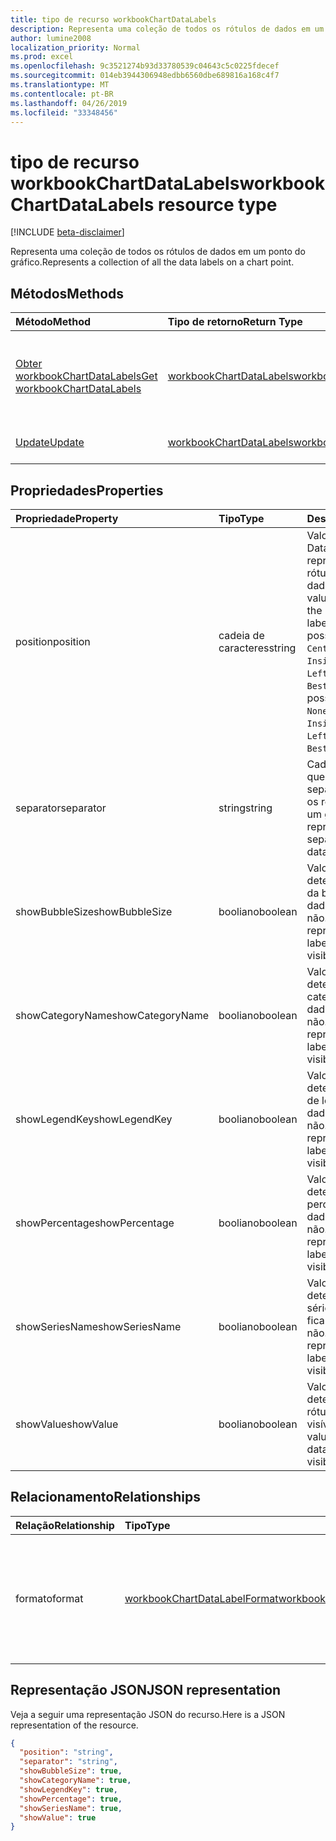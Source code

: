 ```yaml
---
title: tipo de recurso workbookChartDataLabels
description: Representa uma coleção de todos os rótulos de dados em um ponto do gráfico.
author: lumine2008
localization_priority: Normal
ms.prod: excel
ms.openlocfilehash: 9c3521274b93d33780539c04643c5c0225fdecef
ms.sourcegitcommit: 014eb3944306948edbb6560dbe689816a168c4f7
ms.translationtype: MT
ms.contentlocale: pt-BR
ms.lasthandoff: 04/26/2019
ms.locfileid: "33348456"
---
```

# <a name="workbookchartdatalabels-resource-type"></a><span data-ttu-id="fae6c-103">tipo de recurso workbookChartDataLabels</span><span class="sxs-lookup"><span data-stu-id="fae6c-103">workbookChartDataLabels resource type</span></span>

[!INCLUDE [beta-disclaimer](../../includes/beta-disclaimer.md)]

<span data-ttu-id="fae6c-104">Representa uma coleção de todos os rótulos de dados em um ponto do gráfico.</span><span class="sxs-lookup"><span data-stu-id="fae6c-104">Represents a collection of all the data labels on a chart point.</span></span>


## <a name="methods"></a><span data-ttu-id="fae6c-105">Métodos</span><span class="sxs-lookup"><span data-stu-id="fae6c-105">Methods</span></span>

| <span data-ttu-id="fae6c-106">Método</span><span class="sxs-lookup"><span data-stu-id="fae6c-106">Method</span></span>           | <span data-ttu-id="fae6c-107">Tipo de retorno</span><span class="sxs-lookup"><span data-stu-id="fae6c-107">Return Type</span></span>    |<span data-ttu-id="fae6c-108">Descrição</span><span class="sxs-lookup"><span data-stu-id="fae6c-108">Description</span></span>|
|:---------------|:--------|:----------|
|[<span data-ttu-id="fae6c-109">Obter workbookChartDataLabels</span><span class="sxs-lookup"><span data-stu-id="fae6c-109">Get workbookChartDataLabels</span></span>](../api/chartdatalabels-get.md) | [<span data-ttu-id="fae6c-110">workbookChartDataLabels</span><span class="sxs-lookup"><span data-stu-id="fae6c-110">workbookChartDataLabels</span></span>](workbookchartdatalabels.md) |<span data-ttu-id="fae6c-111">Leia as propriedades e os relacionamentos do objeto chartDataLabels.</span><span class="sxs-lookup"><span data-stu-id="fae6c-111">Read properties and relationships of chartDataLabels object.</span></span>|
|[<span data-ttu-id="fae6c-112">Update</span><span class="sxs-lookup"><span data-stu-id="fae6c-112">Update</span></span>](../api/chartdatalabels-update.md) | [<span data-ttu-id="fae6c-113">workbookChartDataLabels</span><span class="sxs-lookup"><span data-stu-id="fae6c-113">workbookChartDataLabels</span></span>](workbookchartdatalabels.md) |<span data-ttu-id="fae6c-114">Atualize o objeto ChartDataLabels.</span><span class="sxs-lookup"><span data-stu-id="fae6c-114">Update ChartDataLabels object.</span></span> |

## <a name="properties"></a><span data-ttu-id="fae6c-115">Propriedades</span><span class="sxs-lookup"><span data-stu-id="fae6c-115">Properties</span></span>
| <span data-ttu-id="fae6c-116">Propriedade</span><span class="sxs-lookup"><span data-stu-id="fae6c-116">Property</span></span>     | <span data-ttu-id="fae6c-117">Tipo</span><span class="sxs-lookup"><span data-stu-id="fae6c-117">Type</span></span>   |<span data-ttu-id="fae6c-118">Descrição</span><span class="sxs-lookup"><span data-stu-id="fae6c-118">Description</span></span>|
|:---------------|:--------|:----------|
|<span data-ttu-id="fae6c-119">position</span><span class="sxs-lookup"><span data-stu-id="fae6c-119">position</span></span>|<span data-ttu-id="fae6c-120">cadeia de caracteres</span><span class="sxs-lookup"><span data-stu-id="fae6c-120">string</span></span>|<span data-ttu-id="fae6c-121">Valor de DataLabelPosition que representa a posição do rótulo de dados.</span><span class="sxs-lookup"><span data-stu-id="fae6c-121">DataLabelPosition value that represents the position of the data label.</span></span> <span data-ttu-id="fae6c-122">Os valores possíveis são: `None`, `Center`, `InsideEnd`, `InsideBase`, `OutsideEnd`, `Left`, `Right`, `Top`, `Bottom`, `BestFit`, `Callout`.</span><span class="sxs-lookup"><span data-stu-id="fae6c-122">The possible values are: `None`, `Center`, `InsideEnd`, `InsideBase`, `OutsideEnd`, `Left`, `Right`, `Top`, `Bottom`, `BestFit`, `Callout`.</span></span>|
|<span data-ttu-id="fae6c-123">separator</span><span class="sxs-lookup"><span data-stu-id="fae6c-123">separator</span></span>|<span data-ttu-id="fae6c-124">string</span><span class="sxs-lookup"><span data-stu-id="fae6c-124">string</span></span>|<span data-ttu-id="fae6c-125">Cadeia de caracteres que representa o separador usado para os rótulos de dados em um gráfico.</span><span class="sxs-lookup"><span data-stu-id="fae6c-125">String representing the separator used for the data labels on a chart.</span></span>|
|<span data-ttu-id="fae6c-126">showBubbleSize</span><span class="sxs-lookup"><span data-stu-id="fae6c-126">showBubbleSize</span></span>|<span data-ttu-id="fae6c-127">booliano</span><span class="sxs-lookup"><span data-stu-id="fae6c-127">boolean</span></span>|<span data-ttu-id="fae6c-128">Valor booliano que determina se o tamanho da bolha do rótulo de dados fica visível ou não.</span><span class="sxs-lookup"><span data-stu-id="fae6c-128">Boolean value representing if the data label bubble size is visible or not.</span></span>|
|<span data-ttu-id="fae6c-129">showCategoryName</span><span class="sxs-lookup"><span data-stu-id="fae6c-129">showCategoryName</span></span>|<span data-ttu-id="fae6c-130">booliano</span><span class="sxs-lookup"><span data-stu-id="fae6c-130">boolean</span></span>|<span data-ttu-id="fae6c-131">Valor booliano que determina se o nome da categoria do rótulo de dados fica visível ou não.</span><span class="sxs-lookup"><span data-stu-id="fae6c-131">Boolean value representing if the data label category name is visible or not.</span></span>|
|<span data-ttu-id="fae6c-132">showLegendKey</span><span class="sxs-lookup"><span data-stu-id="fae6c-132">showLegendKey</span></span>|<span data-ttu-id="fae6c-133">booliano</span><span class="sxs-lookup"><span data-stu-id="fae6c-133">boolean</span></span>|<span data-ttu-id="fae6c-134">Valor booliano que determina se o código de legenda do rótulo de dados fica visível ou não.</span><span class="sxs-lookup"><span data-stu-id="fae6c-134">Boolean value representing if the data label legend key is visible or not.</span></span>|
|<span data-ttu-id="fae6c-135">showPercentage</span><span class="sxs-lookup"><span data-stu-id="fae6c-135">showPercentage</span></span>|<span data-ttu-id="fae6c-136">booliano</span><span class="sxs-lookup"><span data-stu-id="fae6c-136">boolean</span></span>|<span data-ttu-id="fae6c-137">Valor booliano que determina se o percentual do rótulo de dados fica visível ou não.</span><span class="sxs-lookup"><span data-stu-id="fae6c-137">Boolean value representing if the data label percentage is visible or not.</span></span>|
|<span data-ttu-id="fae6c-138">showSeriesName</span><span class="sxs-lookup"><span data-stu-id="fae6c-138">showSeriesName</span></span>|<span data-ttu-id="fae6c-139">booliano</span><span class="sxs-lookup"><span data-stu-id="fae6c-139">boolean</span></span>|<span data-ttu-id="fae6c-140">Valor booliano que determina se o nome da série do rótulo de dados fica visível ou não.</span><span class="sxs-lookup"><span data-stu-id="fae6c-140">Boolean value representing if the data label series name is visible or not.</span></span>|
|<span data-ttu-id="fae6c-141">showValue</span><span class="sxs-lookup"><span data-stu-id="fae6c-141">showValue</span></span>|<span data-ttu-id="fae6c-142">booliano</span><span class="sxs-lookup"><span data-stu-id="fae6c-142">boolean</span></span>|<span data-ttu-id="fae6c-143">Valor booliano que determina se o valor do rótulo de dados fica visível ou não.</span><span class="sxs-lookup"><span data-stu-id="fae6c-143">Boolean value representing if the data label value is visible or not.</span></span>|

## <a name="relationships"></a><span data-ttu-id="fae6c-144">Relacionamento</span><span class="sxs-lookup"><span data-stu-id="fae6c-144">Relationships</span></span>
| <span data-ttu-id="fae6c-145">Relação</span><span class="sxs-lookup"><span data-stu-id="fae6c-145">Relationship</span></span> | <span data-ttu-id="fae6c-146">Tipo</span><span class="sxs-lookup"><span data-stu-id="fae6c-146">Type</span></span>   |<span data-ttu-id="fae6c-147">Descrição</span><span class="sxs-lookup"><span data-stu-id="fae6c-147">Description</span></span>|
|:---------------|:--------|:----------|
|<span data-ttu-id="fae6c-148">formato</span><span class="sxs-lookup"><span data-stu-id="fae6c-148">format</span></span>|[<span data-ttu-id="fae6c-149">workbookChartDataLabelFormat</span><span class="sxs-lookup"><span data-stu-id="fae6c-149">workbookChartDataLabelFormat</span></span>](workbookchartdatalabelformat.md)|<span data-ttu-id="fae6c-150">Representa o formato dos rótulos de dados do gráfico, que inclui a formatação de fonte e de preenchimento.</span><span class="sxs-lookup"><span data-stu-id="fae6c-150">Represents the format of chart data labels, which includes fill and font formatting.</span></span> <span data-ttu-id="fae6c-151">Somente leitura.</span><span class="sxs-lookup"><span data-stu-id="fae6c-151">Read-only.</span></span>|

## <a name="json-representation"></a><span data-ttu-id="fae6c-152">Representação JSON</span><span class="sxs-lookup"><span data-stu-id="fae6c-152">JSON representation</span></span>

<span data-ttu-id="fae6c-153">Veja a seguir uma representação JSON do recurso.</span><span class="sxs-lookup"><span data-stu-id="fae6c-153">Here is a JSON representation of the resource.</span></span>

<!--{
  "blockType": "resource",
  "baseType": "microsoft.graph.entity",
  "optionalProperties": [],
  "@odata.type": "microsoft.graph.workbookChartDataLabels"
}-->

```json
{
  "position": "string",
  "separator": "string",
  "showBubbleSize": true,
  "showCategoryName": true,
  "showLegendKey": true,
  "showPercentage": true,
  "showSeriesName": true,
  "showValue": true
}

```

<!-- uuid: 8fcb5dbc-d5aa-4681-8e31-b001d5168d79
2015-10-25 14:57:30 UTC -->
<!--
{
  "type": "#page.annotation",
  "description": "workbookChartDataLabels resource",
  "keywords": "",
  "section": "documentation",
  "tocPath": "",
  "suppressions": []
}
-->

